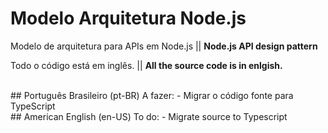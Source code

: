 # Modelo Arquitetura Node.js
Modelo de arquitetura para APIs em Node.js || **Node.js API design pattern**

Todo o código está em inglês. || **All the source code is in enlgish.**

<br>
## Português Brasileiro (pt-BR)
A fazer:
- Migrar o código fonte para TypeScript

<br>
## American English (en-US)
To do:
- Migrate source to Typescript
